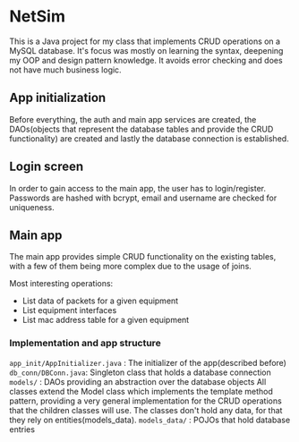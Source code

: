 # NetSim

This is a Java project for my class that implements CRUD operations on a MySQL database.
It's focus was mostly on learning the syntax, deepening my OOP and design pattern knowledge.
It avoids error checking and does not have much business logic.

## App initialization

Before everything, the auth and main app services are created, the DAOs(objects that represent the database tables and provide the CRUD functionality) are created and lastly the database connection is established.

## Login screen

In order to gain access to the main app, the user has to login/register. Passwords are hashed with bcrypt, email and username are checked for uniqueness.

## Main app

The main app provides simple CRUD functionality on the existing tables, with a few of them being more complex due to the usage of joins.

Most interesting operations:

- List data of packets for a given equipment
- List equipment interfaces
- List mac address table for a given equipment

### Implementation and app structure

`app_init/AppInitializer.java` : The initializer of the app(described before)
`db_conn/DBConn.java`: Singleton class that holds a database connection
`models/` : DAOs providing an abstraction over the database objects All classes extend the Model class which implements the template method pattern, providing a very general implementation for the CRUD operations that the children classes will use. The classes don't hold any data, for that they rely on entities(models_data).
`models_data/` : POJOs that hold database entries